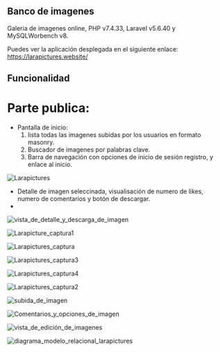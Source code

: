 ## Banco de imagenes

Galeria de imagenes online, PHP v7.4.33, Laravel v5.6.40 y MySQLWorbench v8.

Puedes ver la aplicación desplegada en el siguiente enlace: https://larapictures.website/

## Funcionalidad
# Parte publica:
- Pantalla de inicio:
  1) lista todas las imagenes subidas por los usuarios en formato masonry.
  2) Buscador de imagenes por palabras clave.
  3) Barra de navegación con opciones de inicio de sesión registro, y enlace al inicio.

![Larapictures](https://github.com/Danielbn64/proyecto-laravel-07-03-2023/assets/98886911/7eaabd02-5261-46d6-bb13-ccd29e12cb96)

- Detalle de imagen seleccinada, visualisación de numero de likes, numero de comentarios y botón de descargar.
- 
![vista_de_detalle_y_descarga_de_imagen](https://github.com/Danielbn64/proyecto-laravel-07-03-2023/assets/98886911/ccf28b65-595f-4064-8aa1-e222967dcafc)

![Larapicture_captura1](https://github.com/Danielbn64/proyecto-laravel-07-03-2023/assets/98886911/235c20cb-db15-4dde-8706-35e4b097b7f4)

![Larapictures_captura](https://github.com/Danielbn64/proyecto-laravel-07-03-2023/assets/98886911/52635afb-fa4c-4d92-8198-e7decb7fc002)

![Larapictures_captura3](https://github.com/Danielbn64/proyecto-laravel-07-03-2023/assets/98886911/c97a6673-072a-4dae-a929-823ce3824f29)

![Larapictures_captura4](https://github.com/Danielbn64/proyecto-laravel-07-03-2023/assets/98886911/8ff34fd4-2156-4b6e-a1a7-cfdd3aa6f78e)

![Larapictures_captura2](https://github.com/Danielbn64/proyecto-laravel-07-03-2023/assets/98886911/2355ee94-04a9-4fd5-8500-99edeac22db4)

![subida_de_imagen](https://github.com/Danielbn64/proyecto-laravel-07-03-2023/assets/98886911/ff0ad52b-e59d-4eda-a4d9-da1dca6cee12)

![Comentarios_y_opciones_de_imagen](https://github.com/Danielbn64/proyecto-laravel-07-03-2023/assets/98886911/97132d78-2d67-4838-b6d1-8ee34c8e70d6)

![vista_de_edición_de_imagenes](https://github.com/Danielbn64/proyecto-laravel-07-03-2023/assets/98886911/374ed19c-fa74-46cb-a4be-a2d1b82f0a7f)

![diagrama_modelo_relacional_larapictures](https://github.com/Danielbn64/proyecto-laravel-07-03-2023/assets/98886911/a8c171e8-9a87-4ff0-94bc-4c9f4899114f)

